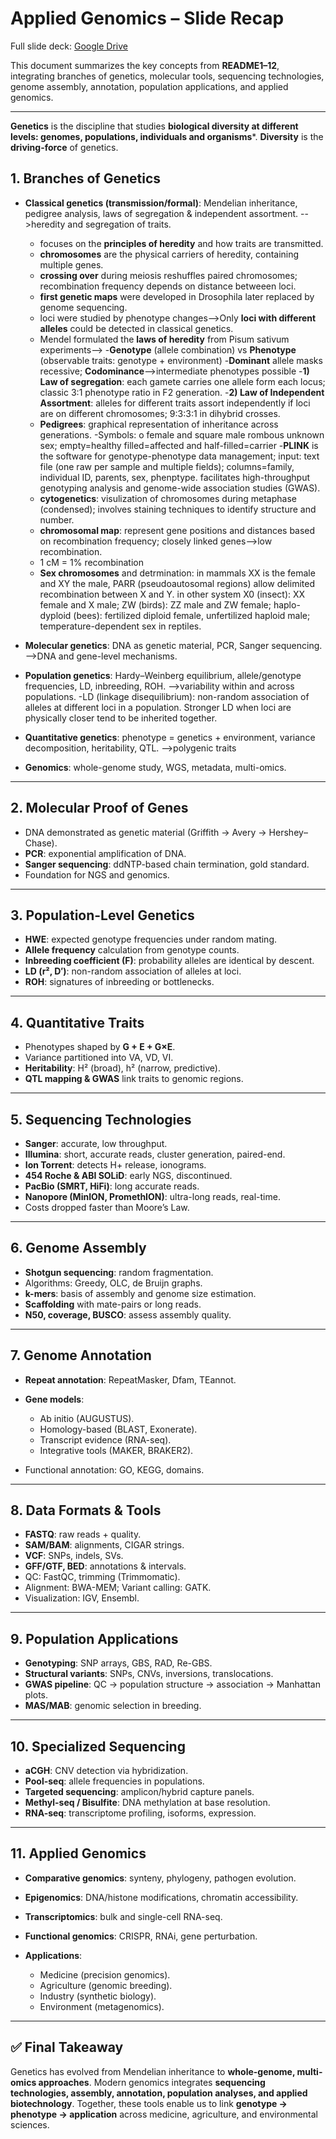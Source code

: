 # Applied Genomics – Slide Recap

Full slide deck: [Google Drive](https://drive.google.com/file/d/1tV58Ldxbase2jpN9sgMsIyVQvUfpziG5/view?usp=sharing)

This document summarizes the key concepts from **README1–12**, integrating branches of genetics, molecular tools, sequencing technologies, genome assembly, annotation, population applications, and applied genomics.

---

**Genetics** is the discipline that studies **biological diversity at different levels: genomes, populations, individuals and organisms***.
**Diversity** is the **driving-force** of genetics.


## 1. Branches of Genetics

* **Classical genetics (transmission/formal)**: Mendelian inheritance, pedigree analysis, laws of segregation & independent assortment.
  -->heredity and segregation of traits.
     - focuses on the **principles of heredity** and how traits are transmitted.
     - **chromosomes** are the physical carriers of heredity, containing multiple genes.
     - **crossing over** during meiosis reshuffles paired chromosomes; recombination frequency depends on distance betweeen loci.
     - **first genetic maps** were developed in Drosophila later replaced by genome sequencing.
     - loci were studied by phenotype changes-->Only **loci with different alleles** could be detected in classical genetics.
     - Mendel formulated the **laws of heredity** from Pisum sativum experiments-->
              -**Genotype** (allele combination) vs **Phenotype** (observable traits: genotype + environment)
              -**Dominant** allele masks recessive; **Codominance**-->intermediate phenotypes possible
              -**1) Law of segregation**: each gamete carries one allele form each locus; classic 3:1 phenotype ratio in F2 generation.
              -**2) Law of Independent Assortment**: alleles for different traits assort independently if loci are on different chromosomes; 9:3:3:1 in dihybrid crosses.
     - **Pedigrees**: graphical representation of inheritance across generations.
         -Symbols: o female and square male rombous unknown sex; empty=healthy filled=affected and half-filled=carrier
         -**PLINK** is the software for genotype-phenotype data management;
            input: text file (one raw per sample and multiple fields); columns=family, individual ID, parents, sex, phenptype.
            facilitates high-throughput genotyping analysis and genome-wide association studies (GWAS).
     - **cytogenetics**: visulization of chromosomes during metaphase (condensed); involves staining techniques to identify structure and number.
     - **chromosomal map**: represent gene positions and distances based on recombination frequency; closely linked genes-->low recombination.
     - 1 cM = 1% recombination
     - **Sex chromosomes** and detrmination: in mammals XX is the female and XY the male, PARR (pseudoautosomal regions) allow delimited recombination between X and Y.
         in other system X0 (insect): XX female and X male; ZW (birds): ZZ male and ZW female; haplo-dyploid (bees): fertilized diploid female, unfertilized haploid male;           temperature-dependent sex in reptiles.
       
* **Molecular genetics**: DNA as genetic material, PCR, Sanger sequencing.
  -->DNA and gene-level mechanisms.
  
* **Population genetics**: Hardy–Weinberg equilibrium, allele/genotype frequencies, LD, inbreeding, ROH.
  -->variability within and across populations.
  -LD (linkage disequilibrium): non-random association of alleles at different loci in a population. Stronger LD when loci are physically closer tend to be inherited          together.
  
* **Quantitative genetics**: phenotype = genetics + environment, variance decomposition, heritability, QTL.
  -->polygenic traits
  
* **Genomics**: whole-genome study, WGS, metadata, multi-omics.

---

## 2. Molecular Proof of Genes

* DNA demonstrated as genetic material (Griffith → Avery → Hershey–Chase).
* **PCR**: exponential amplification of DNA.
* **Sanger sequencing**: ddNTP-based chain termination, gold standard.
* Foundation for NGS and genomics.

---

## 3. Population-Level Genetics

* **HWE**: expected genotype frequencies under random mating.
* **Allele frequency** calculation from genotype counts.
* **Inbreeding coefficient (F)**: probability alleles are identical by descent.
* **LD (r², D′)**: non-random association of alleles at loci.
* **ROH**: signatures of inbreeding or bottlenecks.

---

## 4. Quantitative Traits

* Phenotypes shaped by **G + E + G×E**.
* Variance partitioned into VA, VD, VI.
* **Heritability**: H² (broad), h² (narrow, predictive).
* **QTL mapping & GWAS** link traits to genomic regions.

---

## 5. Sequencing Technologies

* **Sanger**: accurate, low throughput.
* **Illumina**: short, accurate reads, cluster generation, paired-end.
* **Ion Torrent**: detects H+ release, ionograms.
* **454 Roche & ABI SOLiD**: early NGS, discontinued.
* **PacBio (SMRT, HiFi)**: long accurate reads.
* **Nanopore (MinION, PromethION)**: ultra-long reads, real-time.
* Costs dropped faster than Moore’s Law.

---

## 6. Genome Assembly

* **Shotgun sequencing**: random fragmentation.
* Algorithms: Greedy, OLC, de Bruijn graphs.
* **k-mers**: basis of assembly and genome size estimation.
* **Scaffolding** with mate-pairs or long reads.
* **N50, coverage, BUSCO**: assess assembly quality.

---

## 7. Genome Annotation

* **Repeat annotation**: RepeatMasker, Dfam, TEannot.
* **Gene models**:

  * Ab initio (AUGUSTUS).
  * Homology-based (BLAST, Exonerate).
  * Transcript evidence (RNA-seq).
  * Integrative tools (MAKER, BRAKER2).
* Functional annotation: GO, KEGG, domains.

---

## 8. Data Formats & Tools

* **FASTQ**: raw reads + quality.
* **SAM/BAM**: alignments, CIGAR strings.
* **VCF**: SNPs, indels, SVs.
* **GFF/GTF, BED**: annotations & intervals.
* QC: FastQC, trimming (Trimmomatic).
* Alignment: BWA-MEM; Variant calling: GATK.
* Visualization: IGV, Ensembl.

---

## 9. Population Applications

* **Genotyping**: SNP arrays, GBS, RAD, Re-GBS.
* **Structural variants**: SNPs, CNVs, inversions, translocations.
* **GWAS pipeline**: QC → population structure → association → Manhattan plots.
* **MAS/MAB**: genomic selection in breeding.

---

## 10. Specialized Sequencing

* **aCGH**: CNV detection via hybridization.
* **Pool-seq**: allele frequencies in populations.
* **Targeted sequencing**: amplicon/hybrid capture panels.
* **Methyl-seq / Bisulfite**: DNA methylation at base resolution.
* **RNA-seq**: transcriptome profiling, isoforms, expression.

---

## 11. Applied Genomics

* **Comparative genomics**: synteny, phylogeny, pathogen evolution.
* **Epigenomics**: DNA/histone modifications, chromatin accessibility.
* **Transcriptomics**: bulk and single-cell RNA-seq.
* **Functional genomics**: CRISPR, RNAi, gene perturbation.
* **Applications**:

  * Medicine (precision genomics).
  * Agriculture (genomic breeding).
  * Industry (synthetic biology).
  * Environment (metagenomics).

---

## ✅ Final Takeaway

Genetics has evolved from Mendelian inheritance to **whole-genome, multi-omics approaches**. Modern genomics integrates **sequencing technologies, assembly, annotation, population analyses, and applied biotechnology**. Together, these tools enable us to link **genotype → phenotype → application** across medicine, agriculture, and environmental sciences.

